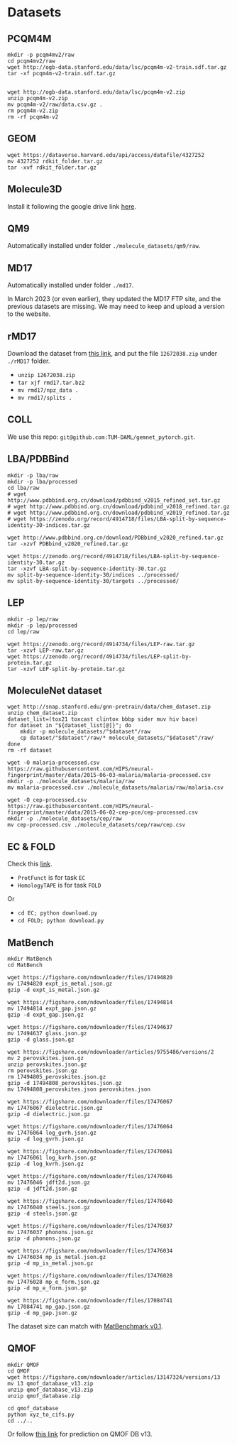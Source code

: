 # Datasets

## PCQM4M

```
mkdir -p pcqm4mv2/raw
cd pcqm4mv2/raw
wget http://ogb-data.stanford.edu/data/lsc/pcqm4m-v2-train.sdf.tar.gz
tar -xf pcqm4m-v2-train.sdf.tar.gz


wget http://ogb-data.stanford.edu/data/lsc/pcqm4m-v2.zip
unzip pcqm4m-v2.zip
mv pcqm4m-v2/raw/data.csv.gz .
rm pcqm4m-v2.zip
rm -rf pcqm4m-v2 
```

## GEOM

```
wget https://dataverse.harvard.edu/api/access/datafile/4327252
mv 4327252 rdkit_folder.tar.gz
tar -xvf rdkit_folder.tar.gz
```

## Molecule3D

Install it following the google drive link [here](https://github.com/divelab/MoleculeX/tree/molx/Molecule3D).


## QM9

Automatically installed under folder `./molecule_datasets/qm9/raw`.

## MD17

Automatically installed under folder `./md17`.

In March 2023 (or even earlier), they updated the MD17 FTP site, and the previous datasets are missing. We may need to keep and upload a version to the website.

## rMD17

Download the dataset from [this link](https://figshare.com/articles/dataset/Revised_MD17_dataset_rMD17_/12672038?file=24013628), and put the file `12672038.zip` under `./rMD17` folder.
- `unzip 12672038.zip`
- `tar xjf rmd17.tar.bz2`
- `mv rmd17/npz_data .`
- `mv rmd17/splits .`

## COLL

We use this repo: `git@github.com:TUM-DAML/gemnet_pytorch.git`.

## LBA/PDBBind

```
mkdir -p lba/raw
mkdir -p lba/processed
cd lba/raw
# wget http://www.pdbbind.org.cn/download/pdbbind_v2015_refined_set.tar.gz
# wget http://www.pdbbind.org.cn/download/pdbbind_v2018_refined.tar.gz
# wget http://www.pdbbind.org.cn/download/pdbbind_v2019_refined.tar.gz
# wget https://zenodo.org/record/4914718/files/LBA-split-by-sequence-identity-30-indices.tar.gz

wget http://www.pdbbind.org.cn/download/PDBbind_v2020_refined.tar.gz
tar -xzvf PDBbind_v2020_refined.tar.gz

wget https://zenodo.org/record/4914718/files/LBA-split-by-sequence-identity-30.tar.gz
tar -xzvf LBA-split-by-sequence-identity-30.tar.gz
mv split-by-sequence-identity-30/indices ../processed/
mv split-by-sequence-identity-30/targets ../processed/
```

## LEP

```
mkdir -p lep/raw
mkdir -p lep/processed
cd lep/raw

wget https://zenodo.org/record/4914734/files/LEP-raw.tar.gz
tar -xzvf LEP-raw.tar.gz
wget https://zenodo.org/record/4914734/files/LEP-split-by-protein.tar.gz
tar -xzvf LEP-split-by-protein.tar.gz
```


## MoleculeNet dataset

```
wget http://snap.stanford.edu/gnn-pretrain/data/chem_dataset.zip
unzip chem_dataset.zip
dataset_list=(tox21 toxcast clintox bbbp sider muv hiv bace)
for dataset in "${dataset_list[@]}"; do
    mkdir -p molecule_datasets/"$dataset"/raw
    cp dataset/"$dataset"/raw/* molecule_datasets/"$dataset"/raw/
done
rm -rf dataset

wget -O malaria-processed.csv https://raw.githubusercontent.com/HIPS/neural-fingerprint/master/data/2015-06-03-malaria/malaria-processed.csv
mkdir -p ./molecule_datasets/malaria/raw
mv malaria-processed.csv ./molecule_datasets/malaria/raw/malaria.csv

wget -O cep-processed.csv https://raw.githubusercontent.com/HIPS/neural-fingerprint/master/data/2015-06-02-cep-pce/cep-processed.csv
mkdir -p ./molecule_datasets/cep/raw
mv cep-processed.csv ./molecule_datasets/cep/raw/cep.csv
```

## EC \& FOLD
Check this [link](https://github.com/phermosilla/IEConv_proteins#download-the-preprocessed-datasets).

- `ProtFunct` is for task `EC`
- `HomologyTAPE` is for task `FOLD`

Or
- `cd EC; python download.py`
- `cd FOLD; python download.py`

## MatBench

```
mkdir MatBench
cd MatBench

wget https://figshare.com/ndownloader/files/17494820
mv 17494820 expt_is_metal.json.gz
gzip -d expt_is_metal.json.gz

wget https://figshare.com/ndownloader/files/17494814
mv 17494814 expt_gap.json.gz
gzip -d expt_gap.json.gz

wget https://figshare.com/ndownloader/files/17494637
mv 17494637 glass.json.gz
gzip -d glass.json.gz

wget https://figshare.com/ndownloader/articles/9755486/versions/2
mv 2 perovskites.json.gz
unzip perovskites.json.gz
rm perovskites.json.gz
rm 17494805_perovskites.json.gz
gzip -d 17494808_perovskites.json.gz
mv 17494808_perovskites.json perovskites.json

wget https://figshare.com/ndownloader/files/17476067
mv 17476067 dielectric.json.gz
gzip -d dielectric.json.gz

wget https://figshare.com/ndownloader/files/17476064
mv 17476064 log_gvrh.json.gz
gzip -d log_gvrh.json.gz

wget https://figshare.com/ndownloader/files/17476061
mv 17476061 log_kvrh.json.gz
gzip -d log_kvrh.json.gz

wget https://figshare.com/ndownloader/files/17476046
mv 17476046 jdft2d.json.gz
gzip -d jdft2d.json.gz

wget https://figshare.com/ndownloader/files/17476040
mv 17476040 steels.json.gz
gzip -d steels.json.gz

wget https://figshare.com/ndownloader/files/17476037
mv 17476037 phonons.json.gz
gzip -d phonons.json.gz

wget https://figshare.com/ndownloader/files/17476034
mv 17476034 mp_is_metal.json.gz
gzip -d mp_is_metal.json.gz

wget https://figshare.com/ndownloader/files/17476028
mv 17476028 mp_e_form.json.gz
gzip -d mp_e_form.json.gz

wget https://figshare.com/ndownloader/files/17084741
mv 17084741 mp_gap.json.gz
gzip -d mp_gap.json.gz
```

The dataset size can match with [MatBenchmark v0.1](https://github.com/materialsproject/matbench/blob/main/matbench/matbench_v0.1_dataset_metadata.json).

## QMOF

```
mkdir QMOF
cd QMOF
wget https://figshare.com/ndownloader/articles/13147324/versions/13
mv 13 qmof_database_v13.zip
unzip qmof_database_v13.zip
unzip qmof_database.zip

cd qmof_database
python xyz_to_cifs.py
cd ../..
```

Or follow [this link](https://github.com/arosen93/QMOF/blob/main/benchmarks.md) for prediction on QMOF DB v13.
